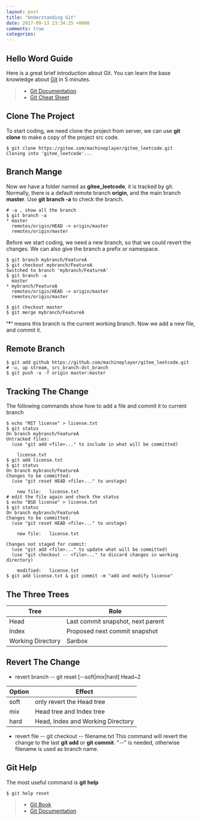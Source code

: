 ```yaml
---
layout: post
title: "Understanding Git"
date: 2017-09-13 23:34:25 +0800
comments: true
categories: 
---
```

## Hello Word Guide
Here is a great brief introduction about Git. You can learn the base knowledge about [Git](http://www.runoob.com/manual/git-guide/) in 5 minutes.
>+ [Git Documentation](https://git-scm.com/docs)
>+ [Git Cheat Sheet](http://www.runoob.com/manual/github-git-cheat-sheet.pdf)

## Clone The Project
To start coding, we need clone the project from server, we can use **git clone** to make a copy of the project src code.
```
$ git clone https://gitee.com/machineplayer/gitee_leetcode.git
Cloning into 'gitee_leetcode'...
```
## Branch Mange
Now we have a folder named as **gitee_leetcode**, it is tracked by git. Normally, there is a default remote branch **origin**, and the main branch **master**. Use **git branch -a** to check the branch.
```
# -a , show all the branch
$ git branch -a
* master
  remotes/origin/HEAD -> origin/master
  remotes/origin/master
```
Before we start coding, we need a new branch, so that we could revert the changes. We can also give the branch a prefix or namespace.
```
$ git branch mybranch/FeatureA
$ git checkout mybranch/FeatureA
Switched to branch 'mybranch/FeatureA'
$ git branch -a
  master
* mybranch/FeatureA
  remotes/origin/HEAD -> origin/master
  remotes/origin/master

$ git checkout master
$ git merge mybranch/FeatureA
```
**'*'** means this branch is the current working branch. Now we add a new file, and commit it.

## Remote Branch
```
$ git add github https://github.com/machineplayer/gitee_leetcode.git
# -u, up stream, src_branch:dst_branch
$ git push -u -f origin master:master

```

## Tracking The Change

The following commands show how to add a file and commit it to current branch
```
$ echo "MIT license" > license.txt
$ git status
On branch mybranch/FeatureA
Untracked files:
  (use "git add <file>..." to include in what will be committed)

    license.txt
$ git add license.txt
$ git status
On branch mybranch/FeatureA
Changes to be committed:
  (use "git reset HEAD <file>..." to unstage)

    new file:   license.txt
# edit the file again and check the status
$ echo "BSD license" > license.txt
$ git status
On branch mybranch/FeatureA
Changes to be committed:
  (use "git reset HEAD <file>..." to unstage)

    new file:   license.txt

Changes not staged for commit:
  (use "git add <file>..." to update what will be committed)
  (use "git checkout -- <file>..." to discard changes in working directory)

    modified:   license.txt
$ git add license.txt & git commit -m "add and modify license"
```


## The Three Trees

| Tree | Role |
| ----- | ------ |
| Head | Last commit snapshot, next parent |
| Index | Proposed next commit snapshot |
| Working Directory | Sanbox |


## Revert The Change
+ revert branch -- git reset [--soft|mix|hard] Head~2

| Option | Effect |
| ------ | ------ |
| soft | only revert the Head tree |
| mix | Head tree and Index tree |
| hard | Head, Index and Working Directory |

+ revert file -- git checkout -- filename.txt
This command will revert the change to the last **git add** or **git commit**. "--" is needed, otherwise filename is used as branch name.



## Git Help
The most useful command is **git help**
```
$ git help reset
```

>+ [Git Book](https://git-scm.com/book/zh/v2)
>+ [Git Documentation](https://git-scm.com/doc)